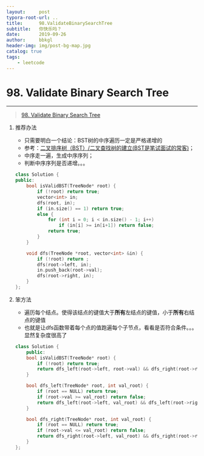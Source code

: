 ```yaml
---
layout:     post
typora-root-url: ..
title:      98.ValidateBinarySearchTree
subtitle:   你快乐吗？
date:       2019-09-26
author:     bbkgl
header-img: img/post-bg-map.jpg
catalog: true
tags:
    - leetcode
---
```


# 98. Validate Binary Search Tree

---

> [98. Validate Binary Search Tree](https://leetcode-cn.com/problems/validate-binary-search-tree/submissions/)

1. 推荐办法
    - 只需要明白一个结论：BST树的中序遍历一定是严格递增的
    - 参考：[二叉排序树（BST）/二叉查找树的建立(BST是笔试面试的常客)](https://blog.csdn.net/stpeace/article/details/9067029)；
    - 中序走一遍，生成中序序列；
    - 判断中序序列是否递增。。。
    ```cpp
    class Solution {
    public:
        bool isValidBST(TreeNode* root) {
            if (!root) return true;
            vector<int> in;
            dfs(root, in);
            if (in.size() == 1) return true;
            else {
                for (int i = 0; i < in.size() - 1; i++)
                    if (in[i] >= in[i+1]) return false;
                return true;
            }
        }
    
        void dfs(TreeNode *root, vector<int> &in) {
            if (!root) return ;
            dfs(root->left, in);
            in.push_back(root->val);
            dfs(root->right, in);
        }
    };
    ```
2. 笨方法
    - 遍历每个结点。使得该结点的键值大于**所有**左结点的键值，小于**所有**右结点的键值
    - 也就是让dfs函数带着每个点的值跑遍每个子节点，看看是否符合条件。。。显然复杂度很高了

    ```cpp
	class Solution {
        public:
        bool isValidBST(TreeNode* root) {
            if (!root) return true;
            return dfs_left(root->left, root->val) && dfs_right(root->right, root->val) && isValidBST(root->left) && isValidBST(root->right);
        }
    
        bool dfs_left(TreeNode* root, int val_root) {
            if (root == NULL) return true;
            if (root->val >= val_root) return false;
            return dfs_left(root->left, val_root) && dfs_left(root->right, val_root);
        }
    
        bool dfs_right(TreeNode* root, int val_root) {
            if (root == NULL) return true;
            if (root->val <= val_root) return false;
            return dfs_right(root->left, val_root) && dfs_right(root->right, val_root);
        }
    };
    ```






